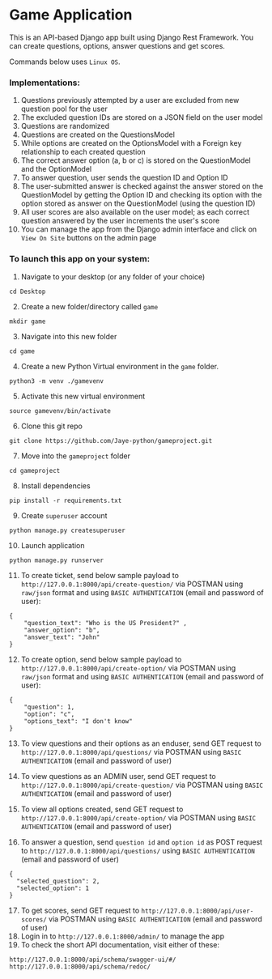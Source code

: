 # Game Application
This is an API-based Django app built using Django Rest Framework. You can create questions, options, answer questions and get scores.

Commands below uses `Linux OS`.

### Implementations:

1. Questions previously attempted by a user are excluded from new question pool for the user
2. The excluded question IDs are stored on a JSON field on the user model
3. Questions are randomized
4. Questions are created on the QuestionsModel
5. While options are created on the OptionsModel with a Foreign key relationship to each created question
6. The correct answer option (a, b or c) is stored on the QuestionModel and the OptionModel
7. To answer question, user sends the question ID and Option ID
8. The user-submitted answer is checked against the answer stored on the QuestionModel by getting the Option ID and checking its option with the option stored as answer on the QuestionModel (using the question ID)
9. All user scores are also available on the user model; as each correct question answered by the user increments the user's score
10. You can manage the app from the Django admin interface and click on `View On Site` buttons on the admin page


### To launch this app on your system:

1. Navigate to your desktop (or any folder of your choice)
```
cd Desktop
```
2. Create a new folder/directory called `game`
```
mkdir game
```
3. Navigate into this new folder
```
cd game
```
4. Create a new Python Virtual environment in the `game` folder.
```
python3 -m venv ./gamevenv
```
5. Activate this new virtual environment
```
source gamevenv/bin/activate
```
6. Clone this git repo
```
git clone https://github.com/Jaye-python/gameproject.git
```
7. Move into the `gameproject` folder 
```
cd gameproject
```
8. Install dependencies
```
pip install -r requirements.txt
```
9. Create `superuser` account
```
python manage.py createsuperuser
```
10. Launch application
```
python manage.py runserver
```
11. To create ticket, send below sample payload to `http://127.0.0.1:8000/api/create-question/` via POSTMAN using `raw/json` format and using `BASIC AUTHENTICATION` (email and password of user):
```
{
    "question_text": "Who is the US President?" ,
    "answer_option": "b",
    "answer_text": "John"
}
```
12. To create option, send below sample payload to `http://127.0.0.1:8000/api/create-option/` via POSTMAN using `raw/json` format and using `BASIC AUTHENTICATION` (email and password of user):
```
{
    "question": 1,
    "option": "c",
    "options_text": "I don't know"
}
```
13. To view questions and their options as an enduser, send GET request to `http://127.0.0.1:8000/api/questions/` via POSTMAN using `BASIC AUTHENTICATION` (email and password of user)

14. To view questions as an ADMIN user, send GET request to `http://127.0.0.1:8000/api/create-question/` via POSTMAN using `BASIC AUTHENTICATION` (email and password of user)
15. To view all options created, send GET request to `http://127.0.0.1:8000/api/create-option/` via POSTMAN using `BASIC AUTHENTICATION` (email and password of user)
16. To answer a question, send `question id` and `option id` as POST request to `http://127.0.0.1:8000/api/questions/` using `BASIC AUTHENTICATION` (email and password of user)
```
{
  "selected_question": 2,
  "selected_option": 1  
}
```
    
17. To get scores, send GET request to `http://127.0.0.1:8000/api/user-scores/` via POSTMAN using `BASIC AUTHENTICATION` (email and password of user)
18. Login in to `http://127.0.0.1:8000/admin/` to manage the app
19. To check the short API documentation, visit either of these:
```
http://127.0.0.1:8000/api/schema/swagger-ui/#/
http://127.0.0.1:8000/api/schema/redoc/
```
